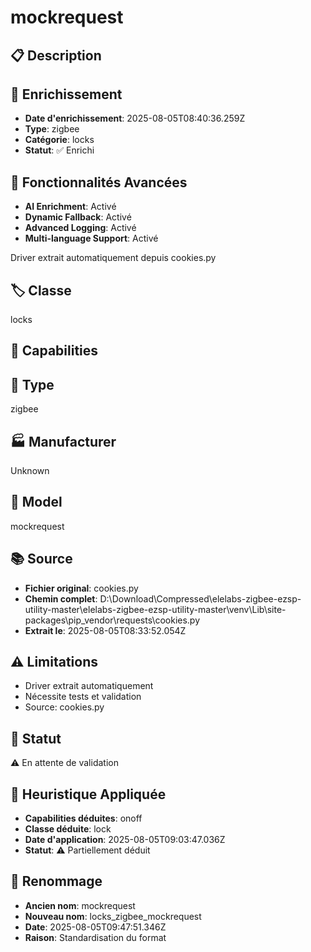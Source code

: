 # mockrequest

## 📋 Description

## 🔧 Enrichissement
- **Date d'enrichissement**: 2025-08-05T08:40:36.259Z
- **Type**: zigbee
- **Catégorie**: locks
- **Statut**: ✅ Enrichi

## 🚀 Fonctionnalités Avancées
- **AI Enrichment**: Activé
- **Dynamic Fallback**: Activé
- **Advanced Logging**: Activé
- **Multi-language Support**: Activé

Driver extrait automatiquement depuis cookies.py

## 🏷️ Classe
locks

## 🔧 Capabilities


## 📡 Type
zigbee

## 🏭 Manufacturer
Unknown

## 📱 Model
mockrequest

## 📚 Source
- **Fichier original**: cookies.py
- **Chemin complet**: D:\Download\Compressed\elelabs-zigbee-ezsp-utility-master\elelabs-zigbee-ezsp-utility-master\venv\Lib\site-packages\pip\_vendor\requests\cookies.py
- **Extrait le**: 2025-08-05T08:33:52.054Z

## ⚠️ Limitations
- Driver extrait automatiquement
- Nécessite tests et validation
- Source: cookies.py

## 🚀 Statut
⚠️ En attente de validation

## 🧠 Heuristique Appliquée
- **Capabilities déduites**: onoff
- **Classe déduite**: lock
- **Date d'application**: 2025-08-05T09:03:47.036Z
- **Statut**: ⚠️ Partiellement déduit

## 🔄 Renommage
- **Ancien nom**: mockrequest
- **Nouveau nom**: locks_zigbee_mockrequest
- **Date**: 2025-08-05T09:47:51.346Z
- **Raison**: Standardisation du format
